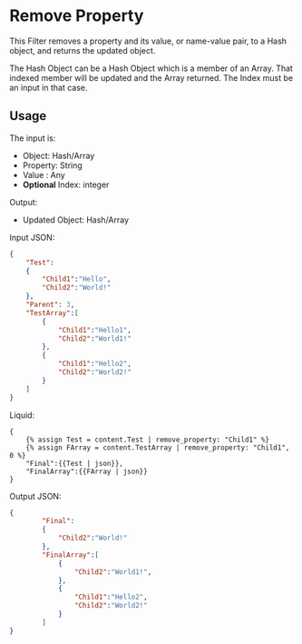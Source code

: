 # Remove Property

This Filter removes a property and its value, or name-value pair, to a Hash object, and returns the updated object.

The Hash Object can be a Hash Object which is a member of an Array. That indexed member will be updated and the Array returned. The Index must be an input in that case.

## Usage

The input is:

- Object: Hash/Array
- Property: String
- Value : Any
- **Optional** Index: integer

Output:
- Updated Object: Hash/Array

Input JSON:
```json
{
	"Test":
	{
		"Child1":"Hello",
		"Child2":"World!"
	},
	"Parent": 3,
	"TestArray":[
		{
			"Child1":"Hello1",
			"Child2":"World1!"
		},
		{
			"Child1":"Hello2",
			"Child2":"World2!"
		}
	]
}
```

Liquid:
```
{
	{% assign Test = content.Test | remove_property: "Child1" %}
	{% assign FArray = content.TestArray | remove_property: "Child1", 0 %}
	"Final":{{Test | json}},
	"FinalArray":{{FArray | json}}
}
```

Output JSON:
```json
{
		"Final":
		{
			"Child2":"World!"
		},
		"FinalArray":[
			{
				"Child2":"World1!",
			},
			{
				"Child1":"Hello2",
				"Child2":"World2!"
			}
		]
}
```